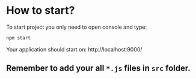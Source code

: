 # How to start?

To start project you only need to open console and type:

```sh
npm start
```
Your application should start on: http://localhost:9000/

## Remember to add your all `*.js` files in `src` folder.